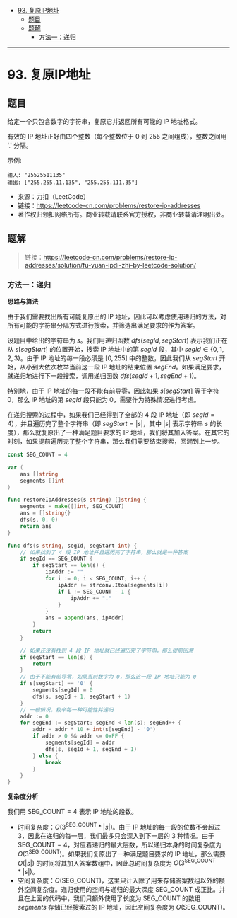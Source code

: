 - [93. 复原IP地址](#93-复原ip地址)
  - [题目](#题目)
  - [题解](#题解)
    - [方法一：递归](#方法一递归)

------------------------------

# 93. 复原IP地址

## 题目

给定一个只包含数字的字符串，复原它并返回所有可能的 IP 地址格式。

有效的 IP 地址正好由四个整数（每个整数位于 0 到 255 之间组成），整数之间用 '.' 分隔。

示例:

```
输入: "25525511135"
输出: ["255.255.11.135", "255.255.111.35"]
```

- 来源：力扣（LeetCode）
- 链接：https://leetcode-cn.com/problems/restore-ip-addresses
- 著作权归领扣网络所有。商业转载请联系官方授权，非商业转载请注明出处。

## 题解

> 链接：https://leetcode-cn.com/problems/restore-ip-addresses/solution/fu-yuan-ipdi-zhi-by-leetcode-solution/

### 方法一：递归

**思路与算法**

由于我们需要找出所有可能复原出的 IP 地址，因此可以考虑使用递归的方法，对所有可能的字符串分隔方式进行搜索，并筛选出满足要求的作为答案。

设题目中给出的字符串为 $s$。我们用递归函数 $\textit{dfs}(\textit{segId}, \textit{segStart})$ 表示我们正在从 $s[\textit{segStart}]$ 的位置开始，搜索 IP 地址中的第 $\textit{segId}$ 段，其中 $\textit{segId} \in \{0, 1, 2, 3\}$。由于 IP 地址的每一段必须是 $[0, 255]$ 中的整数，因此我们从 $\textit{segStart}$ 开始，从小到大依次枚举当前这一段 IP 地址的结束位置 $\textit{segEnd}$。如果满足要求，就递归地进行下一段搜索，调用递归函数 $\textit{dfs}(\textit{segId} + 1, \textit{segEnd} + 1)$。

特别地，由于 IP 地址的每一段不能有前导零，因此如果 $s[\textit{segStart}]$ 等于字符 $0$，那么 IP 地址的第 $\textit{segId}$ 段只能为 $0$，需要作为特殊情况进行考虑。

在递归搜索的过程中，如果我们已经得到了全部的 $4$ 段 IP 地址（即 $\textit{segId} = 4$），并且遍历完了整个字符串（即 $\textit{segStart} = |s|$，其中 $|s|$ 表示字符串 $s$ 的长度），那么就复原出了一种满足题目要求的 IP 地址，我们将其加入答案。在其它的时刻，如果提前遍历完了整个字符串，那么我们需要结束搜索，回溯到上一步。

```go
const SEG_COUNT = 4

var (
    ans []string
    segments []int
)

func restoreIpAddresses(s string) []string {
    segments = make([]int, SEG_COUNT)
    ans = []string{}
    dfs(s, 0, 0)
    return ans
}

func dfs(s string, segId, segStart int) {
    // 如果找到了 4 段 IP 地址并且遍历完了字符串，那么就是一种答案
    if segId == SEG_COUNT {
        if segStart == len(s) {
            ipAddr := ""
            for i := 0; i < SEG_COUNT; i++ {
                ipAddr += strconv.Itoa(segments[i])
                if i != SEG_COUNT - 1 {
                    ipAddr += "."
                }
            }
            ans = append(ans, ipAddr)
        }
        return
    }

    // 如果还没有找到 4 段 IP 地址就已经遍历完了字符串，那么提前回溯
    if segStart == len(s) {
        return
    }
    // 由于不能有前导零，如果当前数字为 0，那么这一段 IP 地址只能为 0
    if s[segStart] == '0' {
        segments[segId] = 0
        dfs(s, segId + 1, segStart + 1)
    }
    // 一般情况，枚举每一种可能性并递归
    addr := 0
    for segEnd := segStart; segEnd < len(s); segEnd++ {
        addr = addr * 10 + int(s[segEnd] - '0')
        if addr > 0 && addr <= 0xFF {
            segments[segId] = addr
            dfs(s, segId + 1, segEnd + 1)
        } else {
            break
        }
    }
}
```

**复杂度分析**

我们用 $\text{SEG\_COUNT} = 4$ 表示 IP 地址的段数。

- 时间复杂度：$O(3^\text{SEG\_COUNT} * |s|)$。由于 IP 地址的每一段的位数不会超过 3，因此在递归的每一层，我们最多只会深入到下一层的 3 种情况。由于 $\text{SEG\_COUNT} = 4$，对应着递归的最大层数，所以递归本身的时间复杂度为 $O(3^\text{SEG\_COUNT})$。如果我们复原出了一种满足题目要求的 IP 地址，那么需要 $O(|s|)$ 的时间将其加入答案数组中，因此总时间复杂度为 $O(3^\text{SEG\_COUNT} * |s|)$。 
- 空间复杂度：$O(\text{SEG\_COUNT})$，这里只计入除了用来存储答案数组以外的额外空间复杂度。递归使用的空间与递归的最大深度 $\text{SEG\_COUNT}$ 成正比。并且在上面的代码中，我们只额外使用了长度为 $\text{SEG\_COUNT}$ 的数组 $\textit{segments}$ 存储已经搜索过的 IP 地址，因此空间复杂度为 $O(\text{SEG\_COUNT})$。
